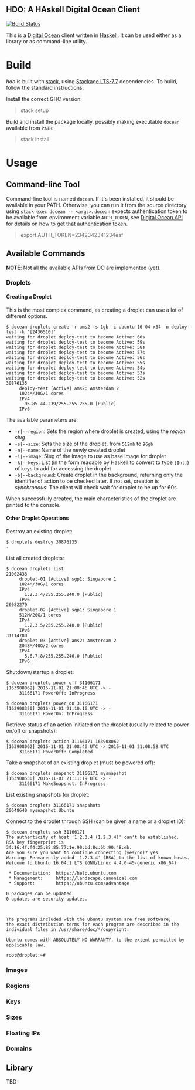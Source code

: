 ## HDO: A HAskell Digital Ocean Client ##

[![Build Status](https://travis-ci.org/capital-match/hdo.svg?branch=master)](https://travis-ci.org/capital-match/hdo)

This is a [Digital Ocean](https://www.digitalocean.com/) client written in [Haskell](http://haskell.org). It can be used either as a
library or as command-line utility.

# Build

*hdo* is built with [stack](https://github.com/commercialhaskell/stack/), using [Stackage LTS-7.7](https://www.stackage.org/lts-7.7) dependencies. To build, follow the standard instructions:

Install the correct GHC version:

> stack setup 

Build and install the package locally, possibly making executable `docean` available from `PATH`:

> stack install

# Usage

## Command-line Tool 

Command-line tool is named `docean`. If it's been installed, it should be available in your PATH. Otherwise, you can run it from the source directory using `stack exec docean -- <args>`. `docean` expects authentication token to be available from environment variable `AUTH_TOKEN`, see [Digital Ocean API](https://developers.digitalocean.com/documentation/v2/#authentication) for details on how to get that authentication token.

> export AUTH_TOKEN=2342342341234eaf

## Available Commands

**NOTE**: Not all the available APIs from DO are implemented (yet).

### Droplets

#### Creating a Droplet

This is the most complex command, as creating a droplet can use a lot of different options.

```
$ docean droplets create -r ams2 -s 1gb -i ubuntu-16-04-x64 -n deploy-test -k '[2436510]'
waiting for droplet deploy-test to become Active: 60s
waiting for droplet deploy-test to become Active: 59s
waiting for droplet deploy-test to become Active: 58s
waiting for droplet deploy-test to become Active: 57s
waiting for droplet deploy-test to become Active: 56s
waiting for droplet deploy-test to become Active: 55s
waiting for droplet deploy-test to become Active: 54s
waiting for droplet deploy-test to become Active: 53s
waiting for droplet deploy-test to become Active: 52s
30876135
     deploy-test [Active] ams2: Amsterdam 2
     1024M/30G/1 cores
     IPv4
       95.85.44.239/255.255.255.0 [Public]
     IPv6
```

The available parameters are:

* `-r|--region`: Sets the region where droplet is created, using the *region slug*
* `-s|--size`: Sets the size of the droplet, from `512mb` to `96gb`
* `-n|--name`: Name of the newly created droplet
* `-i|--image`: Slug of the image to use as base image for droplet
* `-k|--keys`: List (in the form readable by Haskell to convert to type `[Int]`) of keys to add for accessing the droplet
* `-b|--background`: Create droplet in the background, returning only the identifier of action to be checked later. If not set, creation is *synchronous*: The client will check wait for droplet to be up for 60s.

When successfully created, the main characteristics of the droplet are printed to the console.

#### Other Droplet Operations

Destroy an existing droplet:

```
$ droplets destroy 30876135
-
```

List all created droplets:

```
$ docean droplets list
21002433
     droplet-01 [Active] sgp1: Singapore 1
     1024M/30G/1 cores
     IPv4
       1.2.3.4/255.255.240.0 [Public]
     IPv6
26082279
     droplet-02 [Active] sgp1: Singapore 1
     512M/20G/1 cores
     IPv4
       1.2.3.5/255.255.240.0 [Public]
     IPv6
31114780
     droplet-03 [Active] ams2: Amsterdam 2
     2048M/40G/2 cores
     IPv4
       5.6.7.8/255.255.240.0 [Public]
     IPv6
```

Shutdown/startup a droplet:

```
$ docean droplets power_off 31166171
[163908062] 2016-11-01 21:08:46 UTC -> -
     31166171 PowerOff: InProgress
```

```
$ docean droplets power_on 31166171
[163908350] 2016-11-01 21:10:16 UTC -> -
     31166171 PowerOn: InProgress
```

Retrieve status of an action initiated on the droplet (usually related to power on/off or snapshots):

```
$ docean droplets action 31166171 163908062
[163908062] 2016-11-01 21:08:46 UTC -> 2016-11-01 21:08:58 UTC
     31166171 PowerOff: Completed
```

Take a snapshot of an existing droplet (must be powered off):

```
$ docean droplets snapshot 31166171 mysnapshot
[163908530] 2016-11-01 21:11:19 UTC -> -
     31166171 MakeSnapshot: InProgress
```

List existing snapshots for droplet:

```
$ docean droplets 31166171 snapshots
20648640 mysnapshot Ubuntu
```

Connect to the droplet through SSH (can be given a name or a droplet ID):

```
$ docean droplets ssh 31166171
The authenticity of host '1.2.3.4 (1.2.3.4)' can't be established.
RSA key fingerprint is 3f:16:4f:f4:25:85:85:77:1e:90:bd:8c:6b:90:48:eb.
Are you sure you want to continue connecting (yes/no)? yes
Warning: Permanently added '1.2.3.4' (RSA) to the list of known hosts.
Welcome to Ubuntu 16.04.1 LTS (GNU/Linux 4.4.0-45-generic x86_64)

 * Documentation:  https://help.ubuntu.com
 * Management:     https://landscape.canonical.com
 * Support:        https://ubuntu.com/advantage

0 packages can be updated.
0 updates are security updates.



The programs included with the Ubuntu system are free software;
the exact distribution terms for each program are described in the
individual files in /usr/share/doc/*/copyright.

Ubuntu comes with ABSOLUTELY NO WARRANTY, to the extent permitted by
applicable law.

root@droplet:~# 
```

### Images

### Regions

### Keys

### Sizes

### Floating IPs

### Domains

## Library

TBD
